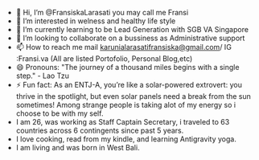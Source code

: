 - 👋 Hi, I’m @FransiskaLarasati you may call  me Fransi
- 👀 I’m interested in welness and healthy life style
- 🌱 I’m currently learning to be Lead Generation with SGB VA Singapore
- 💞️ I’m looking to collaborate on a bussiness as Administrative support
- 📫 How to reach me mail karunialarasatifransiska@gmail.com/ IG :Fransi.va (All are listed Portofolio, Personal Blog,etc)
- 😄 Pronouns: "The journey of a thousand miles begins with a single step." - Lao Tzu
- ⚡ Fun fact: As an ENTJ-A, you’re like a solar-powered extrovert: you thrive in the spotlight, but even solar panels need a break from the sun sometimes!
  Among strange people is taking alot of my energy so i choose to be with my self.
- I am 26, was working as Staff Captain Secretary, i traveled to 63 countries across 6 contingents since past 5 years.
- I love cooking, read from my kindle, and learning Antigravity yoga.
- I am living and was born in West Bali.
<!---
FransiskaLarasati/FransiskaLarasati is a ✨ special ✨ repository because its `README.md` (this file) appears on your GitHub profile.
You can click the Preview link to take a look at your changes.
--->
